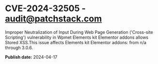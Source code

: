 # CVE-2024-32505 - audit@patchstack.com

Improper Neutralization of Input During Web Page Generation ('Cross-site Scripting') vulnerability in Wpmet Elements kit Elementor addons allows Stored XSS.This issue affects Elements kit Elementor addons: from n/a through 3.0.6.



**Publish date:** 2024-04-17

